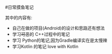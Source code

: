 #日常摸鱼笔记 

其中的内容有: 
- 自己在做的项目(Android)的设计和思路还有想法
- 学习~~可恶~~的 C++过程中的笔记
- 学习 Python的笔记,因为Gradle编译实在是太慢辣
- 学习Kotlin 的笔记 love with Kotlin
